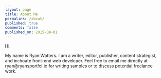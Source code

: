 ```yaml
---
layout: page
title: About Me
permalink: /about/
published: true
comments: false
published_on: 2015-09-01
---
```


Hi. 

My name is Ryan Watters. I am a writer, editor, publisher, content strategist, and inchoate front-end web developer. Feel free to email me directly at [ryan@ryansportfol.io](mailto:ryan@ryansportfol.io?subject=ryansportfol.io) for writing samples or to discuss potential freelance work. 

